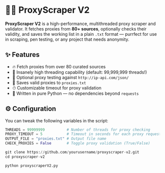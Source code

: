 # 🕵️‍♂️ ProxyScraper V2

**ProxyScraper V2** is a high-performance, multithreaded proxy scraper and validator. It fetches proxies from **80+ sources**, optionally checks their validity, and saves the working list in a plain `.txt` format — purrfect for use in scraping, pen testing, or any project that needs anonymity.

## ✨ Features

- 🔥 Fetch proxies from over 80 curated sources
- 💨 Insanely high threading capability (default: 99,999,999 threads!)
- 🧪 Optional proxy testing against `http://ip-api.com/json/`
- 🧾 Saves valid proxies to `proxies.txt`
- ⏱ Customizable timeout for proxy validation
- 🐍 Written in pure Python — no dependencies beyond `requests`

## ⚙️ Configuration

You can tweak the following variables in the script:

```python
THREADS = 99999999          # Number of threads for proxy checking
PROXY_TIMEOUT = 5           # Timeout in seconds for each proxy request
OUTPUT_FILE = "proxies.txt" # Output file name
CHECK_PROXIES = False       # Toggle proxy validation (True/False)

git clone https://github.com/yourusername/proxyscraper-v2.git
cd proxyscraper-v2

python proxyscraperV2.py
